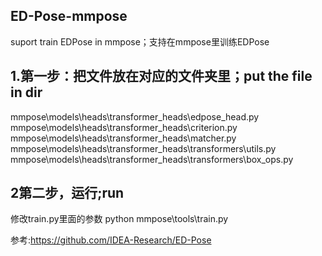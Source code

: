 ## ED-Pose-mmpose
suport train EDPose in mmpose；支持在mmpose里训练EDPose

## 1.第一步：把文件放在对应的文件夹里；put the file in dir
mmpose\models\heads\transformer_heads\edpose_head.py
mmpose\models\heads\transformer_heads\criterion.py
mmpose\models\heads\transformer_heads\matcher.py
mmpose\models\heads\transformer_heads\transformers\utils.py
mmpose\models\heads\transformer_heads\transformers\box_ops.py

## 2第二步，运行;run
修改train.py里面的参数
python mmpose\tools\train.py

参考:https://github.com/IDEA-Research/ED-Pose
